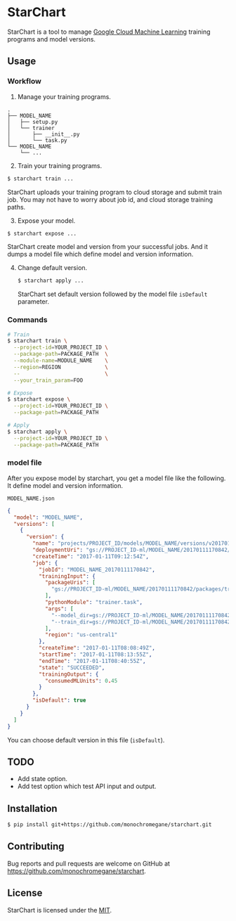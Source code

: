 # StarChart

StarChart is a tool to manage [Google Cloud Machine Learning](https://cloud.google.com/products/machine-learning/) training programs and model versions.

## Usage

### Workflow

1. Manage your training programs.

  ```
  .
  ├── MODEL_NAME
  │   ├── setup.py
  │   └── trainer
  │       ├── __init__.py
  │       └── task.py
  └── MODEL_NAME
      └── ...
  ```

2. Train your training programs.

  ```sh
  $ starchart train ...
  ```

  StarChart uploads your training program to cloud storage and submit train job.
  You may not have to worry about job id, and cloud storage training paths.

3. Expose your model.

  ```sh
  $ starchart expose ...
  ```

  StarChart create model and version from your successful jobs.
  And it dumps a model file which define model and version information.

4. Change default version.

   ```sh
   $ starchart apply ...
   ```

   StarChart set default version followed by the model file `isDefault` parameter.

### Commands

```sh
# Train
$ starchart train \
  --project-id=YOUR_PROJECT_ID \
  --package-path=PACKAGE_PATH  \
  --module-name=MODULE_NAME    \
  --region=REGION              \
  --                           \
  --your_train_param=FOO

# Expose
$ starchart expose \
  --project-id=YOUR_PROJECT_ID \
  --package-path=PACKAGE_PATH

# Apply
$ starchart apply \
  --project-id=YOUR_PROJECT_ID \
  --package-path=PACKAGE_PATH
```

### model file

After you expose model by starchart, you get a model file like the following.
It define model and version information.

`MODEL_NAME.json`

```json
{
  "model": "MODEL_NAME",
  "versions": [
    {
      "version": {
        "name": "projects/PROJECT_ID/models/MODEL_NAME/versions/v20170111170842",
        "deploymentUri": "gs://PROJECT_ID-ml/MODEL_NAME/20170111170842/model",
        "createTime": "2017-01-11T09:12:54Z",
        "job": {
          "jobId": "MODEL_NAME_20170111170842",
          "trainingInput": {
            "packageUris": [
              "gs://PROJECT_ID-ml/MODEL_NAME/20170111170842/packages/trainer-0.0.0.tar.gz"
            ],
            "pythonModule": "trainer.task",
            "args": [
              "--model_dir=gs://PROJECT_ID-ml/MODEL_NAME/20170111170842/model",
              "--train_dir=gs://PROJECT_ID-ml/MODEL_NAME/20170111170842/train",
            ],
            "region": "us-central1"
          },
          "createTime": "2017-01-11T08:08:49Z",
          "startTime": "2017-01-11T08:13:55Z",
          "endTime": "2017-01-11T08:40:55Z",
          "state": "SUCCEEDED",
          "trainingOutput": {
            "consumedMLUnits": 0.45
          }
        },
        "isDefault": true
      }
    }
  ]
}
```

You can choose default version in this file (`isDefault`).

## TODO

- Add state option.
- Add test option which test API input and output.

## Installation

```sh
$ pip install git+https://github.com/monochromegane/starchart.git
```

## Contributing

Bug reports and pull requests are welcome on GitHub at https://github.com/monochromegane/starchart.


## License

StarChart is licensed under the [MIT](http://opensource.org/licenses/MIT).

